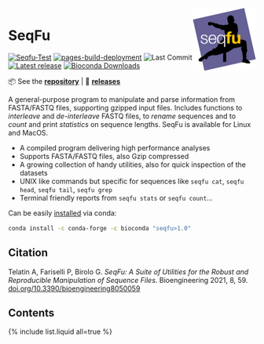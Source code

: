 <a href="https://telatin.github.io/seqfu2" description="SeqFu documentation">
  <img align="right" width="128" height="128" src="img/seqfu-512.png">
</a>

# SeqFu

[![Seqfu-Test](https://github.com/telatin/seqfu2/actions/workflows/nimtest.yml/badge.svg)](https://github.com/telatin/seqfu2/actions/workflows/nimtest.yml)
[![pages-build-deployment](https://github.com/telatin/seqfu2/actions/workflows/pages/pages-build-deployment/badge.svg)](https://github.com/telatin/seqfu2/actions/workflows/pages/pages-build-deployment)
![Last Commit](https://img.shields.io/github/last-commit/telatin/seqfu2)
[![Latest release](https://img.shields.io/github/v/release/telatin/seqfu2)](https://github.com/telatin/seqfu2/releases)
[![Bioconda Downloads](https://img.shields.io/conda/dn/bioconda/seqfu?label=Bioconda%20Downloads)](https://anaconda.org/bioconda/seqfu)

:package: See the **[repository](https://github.com/telatin/seqfu2)** | :dvd: **[releases](https://github.com/telatin/seqfu2/releases)**

A general-purpose program to manipulate and parse information from FASTA/FASTQ files,
supporting gzipped input files.
Includes functions to _interleave_ and _de-interleave_ FASTQ files,
to _rename_ sequences and to _count_ and print _statistics_ on sequence lengths.
SeqFu is available for Linux and MacOS.

* A compiled program delivering high performance analyses
* Supports FASTA/FASTQ files, also Gzip compressed
* A growing collection of handy utilities, also for quick inspection of the datasets
* UNIX like commands but specific for sequences like `seqfu cat`, `seqfu head`, `seqfu tail`, `seqfu grep`
* Terminal friendly reports from `seqfu stats` or `seqfu count`...

Can be easily [installed](installation) via conda:

```bash
conda install -c conda-forge -c bioconda "seqfu>1.0"
```

## Citation

Telatin A, Fariselli P, Birolo G. *SeqFu: A Suite of Utilities for the Robust 
and Reproducible Manipulation of Sequence Files*. 
Bioengineering 2021, 8, 59. [doi.org/10.3390/bioengineering8050059](https://doi.org/10.3390/bioengineering8050059)

## Contents

{% include list.liquid all=true %}

